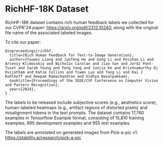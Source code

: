 # RichHF-18K Dataset
RichHF-18K dataset contains rich human feedback labels we collected for our CVPR'24 paper: https://arxiv.org/pdf/2312.10240, along with the original file name of the associated labeled images.

To cite our paper: 

```
@inproceedings{richhf,
  title={Rich Human Feedback for Text-to-Image Generation},
  author={Youwei Liang and Junfeng He and Gang Li and Peizhao Li and Arseniy Klimovskiy and Nicholas Carolan and Jiao Sun and Jordi Pont-Tuset and Sarah Young and Feng Yang and Junjie Ke and Krishnamurthy Dj Dvijotham and Katie Collins and Yiwen Luo and Yang Li and Kai J Kohlhoff and Deepak Ramachandran and Vidhya Navalpakkam},
  booktitle={Proceedings of the IEEE/CVF Conference on Computer Vision and Pattern Recognition},
  year={2024},
}
```

The labels to be released include subjective scores (e.g., aesthetics score), human-labeled heatmaps (e.g., artifact regions of distorted pixels) and misalignment tokens in the text prompts. The dataset contains 17,760 examples in Tensorflow Example format, consisting of 15,810 training examples, 995 development examples and 955 test examples.

The labels are annotated on generated images from Pick-a-pic v1: https://stability.ai/research/pick-a-pic
